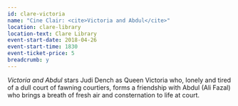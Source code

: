 ```yaml
---
id: clare-victoria
name: "Cine Clair: <cite>Victoria and Abdul</cite>"
location: clare-library
location-text: Clare Library
event-start-date: 2018-04-26
event-start-time: 1830
event-ticket-price: 5
breadcrumb: y
---
```


<cite>Victoria and Abdul</cite> stars Judi Dench as Queen Victoria who, lonely and tired of a dull court of fawning courtiers, forms a friendship with Abdul (Ali Fazal) who brings a breath of fresh air and consternation to life at court.
